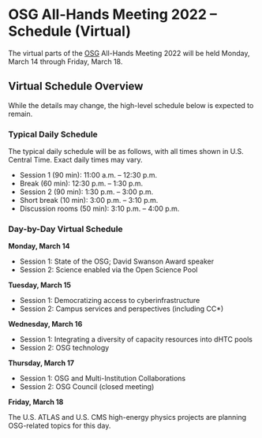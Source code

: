 # OSG All-Hands Meeting 2022 &ndash; Schedule (Virtual)

The virtual parts of the [OSG](https://www.opensciencegrid.org) All-Hands Meeting 2022
will be held Monday, March 14 through Friday, March 18.

## Virtual Schedule Overview

While the details may change, the high-level schedule below is expected to remain.

### Typical Daily Schedule

The typical daily schedule will be as follows, with all times shown in
U.S. Central Time.  Exact daily times may vary.

*   Session 1 (90 min): 11:00 a.m. &ndash; 12:30 p.m.
*   Break (60 min): 12:30 p.m. &ndash; 1:30 p.m.
*   Session 2 (90 min): 1:30 p.m. &ndash; 3:00 p.m.
*   Short break (10 min): 3:00 p.m. &ndash; 3:10 p.m.
*   Discussion rooms (50 min): 3:10 p.m. &ndash; 4:00 p.m.

### Day-by-Day Virtual Schedule

**Monday, March 14**

*   Session 1: State of the OSG; David Swanson Award speaker
*   Session 2: Science enabled via the Open Science Pool

**Tuesday, March 15**

*   Session 1: Democratizing access to cyberinfrastructure
*   Session 2: Campus services and perspectives (including CC*)

**Wednesday, March 16**

*   Session 1: Integrating a diversity of capacity resources into dHTC pools
*   Session 2: OSG technology

**Thursday, March 17**

*   Session 1: OSG and Multi-Institution Collaborations
*   Session 2: OSG Council (closed meeting)

**Friday, March 18**

The U.S. ATLAS and U.S. CMS high-energy physics projects are planning
OSG-related topics for this day.
